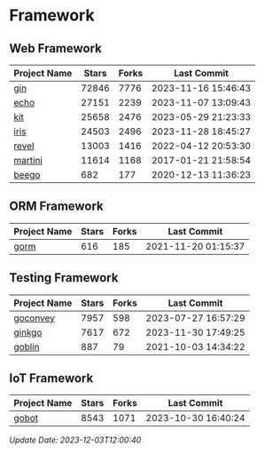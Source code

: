 # Framework

## Web Framework
| Project Name | Stars | Forks | Last Commit |
| ------------ | ----- | ----- | ----------- |
| [gin](https://github.com/gin-gonic/gin) | 72846 | 7776 | 2023-11-16 15:46:43 |
| [echo](https://github.com/labstack/echo) | 27151 | 2239 | 2023-11-07 13:09:43 |
| [kit](https://github.com/go-kit/kit) | 25658 | 2476 | 2023-05-29 21:23:33 |
| [iris](https://github.com/kataras/iris) | 24503 | 2496 | 2023-11-28 18:45:27 |
| [revel](https://github.com/revel/revel) | 13003 | 1416 | 2022-04-12 20:53:30 |
| [martini](https://github.com/go-martini/martini) | 11614 | 1168 | 2017-01-21 21:58:54 |
| [beego](https://github.com/astaxie/beego) | 682 | 177 | 2020-12-13 11:36:23 |

## ORM Framework
| Project Name | Stars | Forks | Last Commit |
| ------------ | ----- | ----- | ----------- |
| [gorm](https://github.com/jinzhu/gorm) | 616 | 185 | 2021-11-20 01:15:37 |

## Testing Framework
| Project Name | Stars | Forks | Last Commit |
| ------------ | ----- | ----- | ----------- |
| [goconvey](https://github.com/smartystreets/goconvey) | 7957 | 598 | 2023-07-27 16:57:29 |
| [ginkgo](https://github.com/onsi/ginkgo) | 7617 | 672 | 2023-11-30 17:49:25 |
| [goblin](https://github.com/franela/goblin) | 887 | 79 | 2021-10-03 14:34:22 |

## IoT Framework
| Project Name | Stars | Forks | Last Commit |
| ------------ | ----- | ----- | ----------- |
| [gobot](https://github.com/hybridgroup/gobot) | 8543 | 1071 | 2023-10-30 16:40:24 |

*Update Date: 2023-12-03T12:00:40*